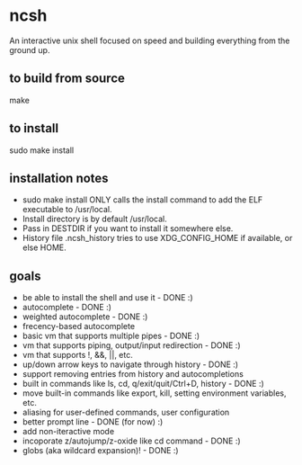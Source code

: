 # ncsh

An interactive unix shell focused on speed and building everything from the ground up.

## to build from source

make

## to install

sudo make install

## installation notes

* sudo make install ONLY calls the install command to add the ELF executable to /usr/local.
* Install directory is by default /usr/local.
* Pass in DESTDIR if you want to install it somewhere else.
* History file .ncsh_history tries to use XDG_CONFIG_HOME if available, or else HOME.

## goals

* be able to install the shell and use it - DONE :)
* autocomplete - DONE :)
* weighted autocomplete - DONE :)
* frecency-based autocomplete
* basic vm that supports multiple pipes - DONE :)
* vm that supports piping, output/input redirection - DONE :)
* vm that supports !, &&, ||, etc.
* up/down arrow keys to navigate through history - DONE :)
* support removing entries from history and autocompletions
* built in commands like ls, cd, q/exit/quit/Ctrl+D, history - DONE :)
* move built-in commands like export, kill, setting environment variables, etc.
* aliasing for user-defined commands, user configuration
* better prompt line - DONE (for now) :)
* add non-iteractive mode
* incoporate z/autojump/z-oxide like cd command - DONE :)
* globs (aka wildcard expansion)! - DONE :)
